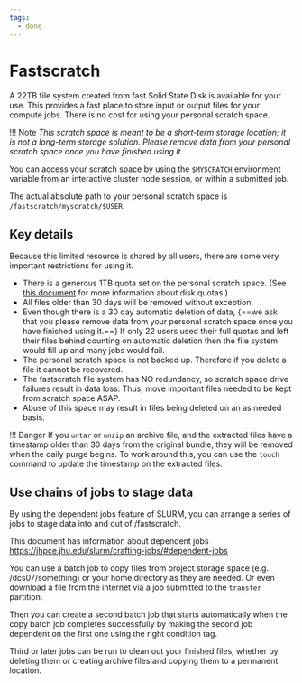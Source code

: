 ```yaml
---
tags:
  - done
---
```


# Fastscratch

A 22TB file system created from fast Solid State Disk is available for your use. This provides a fast place to store input or output files for your compute jobs. There is no cost for using your personal scratch space.

!!! Note
    *This scratch space is meant to be a short-term storage location; it is not a long-term storage solution. Please remove data from your personal scratch space once you have finished using it.*

You can access your scratch space by using the `$MYSCRATCH` environment variable from an interactive cluster node session, or within a submitted job.

The actual absolute path to your personal scratch space is `/fastscratch/myscratch/$USER`.

## Key details

Because this limited resource is shared by all users, there are some very important restrictions for using it.

+ There is a generous 1TB quota set on the personal scratch space. (See [this document](quotas.md) for more information about disk quotas.)
+ All files older than 30 days will be removed without exception.  
+ Even though there is a 30 day automatic deletion of data, {==we ask that you please remove data from your personal scratch space once you have finished using it.==} If only 22 users used their full quotas and left their files behind counting on automatic deletion then the file system would fill up and many jobs would fail.
+ The personal scratch space is not backed up. Therefore if you delete a file it cannot be recovered.
+ The fastscratch file system has NO redundancy, so scratch space drive failures result in data loss. Thus, move important files needed to be kept from scratch space ASAP.
+ Abuse of this space may result in files being deleted on an as needed basis.

!!! Danger
    If you `untar` or `unzip` an archive file, and the extracted files have a timestamp older than 30 days from the original bundle, they will be removed when the daily purge begins. To work around this, you can use the `touch` command to update the timestamp on the extracted files.
    
## Use chains of jobs to stage data

By using the dependent jobs feature of SLURM, you can arrange a series of jobs to stage data into and out of /fastscratch.

This document has information about dependent jobs https://jhpce.jhu.edu/slurm/crafting-jobs/#dependent-jobs

You can use a batch job to copy files from project storage space (e.g. /dcs07/something) or your home directory as they are needed. Or even download a file from the internet via a job submitted to the `transfer` partition.
 
Then you can create a second batch job that starts automatically when the copy batch job completes successfully by making the second job dependent on the first one using the right condition tag.

Third or later jobs can be run to clean out your finished files, whether by deleting them or creating archive files and copying them to a permanent location.

